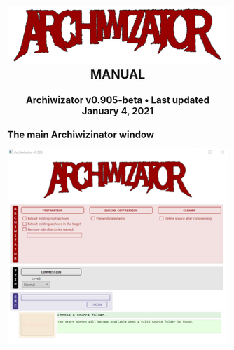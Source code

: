 <!--
  Software manual template (b210104)
  https://github.com/APrettyCoolProgram/my-development-environment/tree/master/templates/documentation
-->

<h1 align="center">

  <img src="Image/archiwizator-logo.png" alt="Archiwizator logo" width="575">
  <br>
  MANUAL
  <br>

</h1>

<h2 align="center">

  Archiwizator v0.905-beta&nbsp;&bull;&nbsp;Last updated January 4, 2021

</h2>

## The main Archiwizinator window
![Main Archiwizator window](https://github.com/APrettyCoolProgram/Archiwizator/blob/main/src/Resources/Doc/Manual/Image/main-window-shaded.png)
